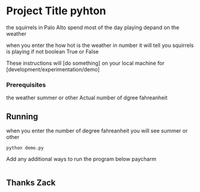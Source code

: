 # Project Title pyhton 
the squirrels in Palo Alto spend most of the day playing depand on the weather 



when you enter the how hot is the weather in number it will tell you squirrels is playing if not boolean True or False

These instructions will [do something] on your local machine for [development/experimentation/demo]

### Prerequisites

the weather summer or other 
Actual number of dgree fahreanheit 

## Running
when you enter the number of degree fahreanheit you will see summer or other 
```
python demo.py
```

Add any additional ways to run the program below
     paycharm 

``` https://repl.it/languages/python3 (Links to an external site.)Links to an external site.python demo.py test.txt
```

## Thanks Zack


